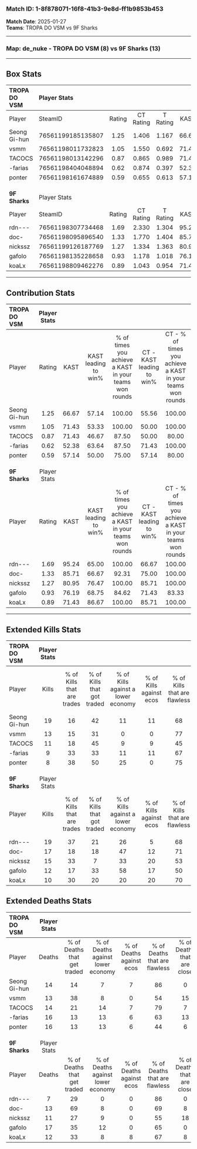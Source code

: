 ### Match ID: 1-8f878071-16f8-41b3-9e8d-ff1b9853b453  
**Match Date**: 2025-01-27  
**Teams**: TROPA DO VSM vs 9F Sharks  

---  

### **Map**: de_nuke - TROPA DO VSM (8) vs 9F Sharks (13)  
---  

## Box Stats  

| **TROPA DO VSM** | Player Stats      |        |           |          |       |      |       |         |        |      |     |
| :- | :- | :-: | :-: | :-: | :-: | :-: | :-: | :-: | :-: | :-: | :-: |
| Player           | SteamID           | Rating | CT Rating | T Rating | KAST  | ADR  | Kills | Assists | Deaths | K/D  | HS% |
| Seong Gi-hun     | 76561199185135807 |  1.25  |   1.406   |  1.167   | 66.67 | 83.1 |  19   |    2    |   14   | 1.36 | 73  |
| vsmm             | 76561198011732823 |  1.05  |   1.550   |  0.692   | 71.43 | 71.9 |  13   |    6    |   13   | 1.00 | 69  |
| TACOCS           | 76561198013142296 |  0.87  |   0.865   |  0.989   | 71.43 | 54.1 |  11   |    3    |   14   | 0.79 | 45  |
| -farias          | 76561198404048894 |  0.62  |   0.874   |  0.397   | 52.38 | 58.4 |   9   |    5    |   16   | 0.56 | 33  |
| ponter           | 76561198161674889 |  0.59  |   0.655   |  0.613   | 57.14 | 54.6 |   8   |    2    |   16   | 0.50 | 50  |
|                  |                   |        |           |          |       |      |       |         |        |      |     |
|                  |                   |        |           |          |       |      |       |         |        |      |     |
|                  |                   |        |           |          |       |      |       |         |        |      |     |
| **9F Sharks**    | Player Stats      |        |           |          |       |      |       |         |        |      |     |
| Player           | SteamID           | Rating | CT Rating | T Rating | KAST  | ADR  | Kills | Assists | Deaths | K/D  | HS% |
| rdn---           | 76561198307734468 |  1.69  |   2.330   |  1.304   | 95.24 | 96.2 |  19   |    5    |   7    | 2.71 | 52  |
| doc-             | 76561198095896540 |  1.33  |   1.770   |  1.404   | 85.71 | 79.1 |  17   |    4    |   13   | 1.31 | 35  |
| nickssz          | 76561199126187769 |  1.27  |   1.334   |  1.363   | 80.95 | 84.0 |  15   |    3    |   11   | 1.36 | 66  |
| gafolo           | 76561198135228658 |  0.93  |   1.178   |  1.018   | 76.19 | 70.5 |  12   |    6    |   17   | 0.71 | 50  |
| koaLx            | 76561198809462276 |  0.89  |   1.043   |  0.954   | 71.43 | 55.0 |  10   |    5    |   12   | 0.83 | 60  |
---  

## Contribution Stats  

| **TROPA DO VSM** | Player Stats |       |                      |                                                        |                           |                                                             |                          |                                                            |
| :- | :-: | :-: | :-: | :-: | :-: | :-: | :-: | :-: |
| Player           |    Rating    | KAST  | KAST leading to win% | % of times you achieve a KAST in your teams won rounds | CT - KAST leading to win% | CT - % of times you achieve a KAST in your teams won rounds | T - KAST leading to win% | T - % of times you achieve a KAST in your teams won rounds |
| Seong Gi-hun     |     1.25     | 66.67 |        57.14         |                         100.00                         |           55.56           |                           100.00                            |          60.00           |                           100.00                           |
| vsmm             |     1.05     | 71.43 |        53.33         |                         100.00                         |           50.00           |                           100.00                            |          60.00           |                           100.00                           |
| TACOCS           |     0.87     | 71.43 |        46.67         |                         87.50                          |           50.00           |                            80.00                            |          42.86           |                           100.00                           |
| -farias          |     0.62     | 52.38 |        63.64         |                         87.50                          |           71.43           |                           100.00                            |          50.00           |                           66.67                            |
| ponter           |     0.59     | 57.14 |        50.00         |                         75.00                          |           57.14           |                            80.00                            |          40.00           |                           66.67                            |
|                  |              |       |                      |                                                        |                           |                                                             |                          |                                                            |
|                  |              |       |                      |                                                        |                           |                                                             |                          |                                                            |
|                  |              |       |                      |                                                        |                           |                                                             |                          |                                                            |
| **9F Sharks**    | Player Stats |       |                      |                                                        |                           |                                                             |                          |                                                            |
| Player           |    Rating    | KAST  | KAST leading to win% | % of times you achieve a KAST in your teams won rounds | CT - KAST leading to win% | CT - % of times you achieve a KAST in your teams won rounds | T - KAST leading to win% | T - % of times you achieve a KAST in your teams won rounds |
| rdn---           |     1.69     | 95.24 |        65.00         |                         100.00                         |           66.67           |                           100.00                            |          63.64           |                           100.00                           |
| doc-             |     1.33     | 85.71 |        66.67         |                         92.31                          |           75.00           |                           100.00                            |          60.00           |                           85.71                            |
| nickssz          |     1.27     | 80.95 |        76.47         |                         100.00                         |           85.71           |                           100.00                            |          70.00           |                           100.00                           |
| gafolo           |     0.93     | 76.19 |        68.75         |                         84.62                          |           71.43           |                            83.33                            |          66.67           |                           85.71                            |
| koaLx            |     0.89     | 71.43 |        86.67         |                         100.00                         |           85.71           |                           100.00                            |          87.50           |                           100.00                           |
---  

## Extended Kills Stats  

| **TROPA DO VSM** | Player Stats |                            |                            |                                    |                         |                              |                                 |                                       |                    |           |
| :- | :-: | :-: | :-: | :-: | :-: | :-: | :-: | :-: | :-: | :-: |
| Player           |    Kills     | % of Kills that are trades | % of Kills that got traded | % of Kills against a lower economy | % of Kills against ecos | % of Kills that are flawless | % of Kills that are close duels | % of Kills that are assisted by flash | Pistol Round Kills | AWP Kills |
| Seong Gi-hun     |      19      |             16             |             42             |                 11                 |           11            |              68              |                5                |                  11                   |         0          |     4     |
| vsmm             |      13      |             15             |             31             |                 0                  |            0            |              77              |                0                |                   8                   |         0          |     3     |
| TACOCS           |      11      |             18             |             45             |                 9                  |            9            |              45              |               18                |                   0                   |         0          |     0     |
| -farias          |      9       |             33             |             33             |                 11                 |           11            |              67              |               11                |                   0                   |         4          |     2     |
| ponter           |      8       |             38             |             50             |                 25                 |            0            |              75              |                0                |                   0                   |         0          |     1     |
|                  |              |                            |                            |                                    |                         |                              |                                 |                                       |                    |           |
|                  |              |                            |                            |                                    |                         |                              |                                 |                                       |                    |           |
|                  |              |                            |                            |                                    |                         |                              |                                 |                                       |                    |           |
| **9F Sharks**    | Player Stats |                            |                            |                                    |                         |                              |                                 |                                       |                    |           |
| Player           |    Kills     | % of Kills that are trades | % of Kills that got traded | % of Kills against a lower economy | % of Kills against ecos | % of Kills that are flawless | % of Kills that are close duels | % of Kills that are assisted by flash | Pistol Round Kills | AWP Kills |
| rdn---           |      19      |             37             |             21             |                 26                 |            5            |              68              |                0                |                   0                   |         0          |     2     |
| doc-             |      17      |             18             |             18             |                 47                 |           12            |              71              |               12                |                   0                   |         0          |     1     |
| nickssz          |      15      |             33             |             7              |                 33                 |           20            |              53              |                7                |                   0                   |         4          |     0     |
| gafolo           |      12      |             17             |             33             |                 58                 |           17            |              50              |               17                |                   8                   |         0          |     0     |
| koaLx            |      10      |             30             |             20             |                 20                 |           20            |              70              |               10                |                   0                   |         0          |     0     |
## Extended Deaths Stats  

| **TROPA DO VSM** | Player Stats |                             |                                   |                          |                               |                            |                           |               |
| :- | :-: | :-: | :-: | :-: | :-: | :-: | :-: | :-: |
| Player           |    Deaths    | % of Deaths that get traded | % of Deaths against lower economy | % of Deaths against ecos | % of Deaths that are flawless | % of Deaths that are close | % of Deaths while blinded | Deaths to AWP |
| Seong Gi-hun     |      14      |             14              |                 7                 |            7             |              86               |             0              |             0             |       0       |
| vsmm             |      13      |             38              |                 8                 |            0             |              54               |             15             |             0             |       1       |
| TACOCS           |      14      |             21              |                14                 |            7             |              79               |             7              |             0             |       1       |
| -farias          |      16      |             13              |                13                 |            6             |              63               |             13             |             6             |       1       |
| ponter           |      16      |             13              |                13                 |            6             |              44               |             6              |             0             |       1       |
|                  |              |                             |                                   |                          |                               |                            |                           |               |
|                  |              |                             |                                   |                          |                               |                            |                           |               |
|                  |              |                             |                                   |                          |                               |                            |                           |               |
| **9F Sharks**    | Player Stats |                             |                                   |                          |                               |                            |                           |               |
| Player           |    Deaths    | % of Deaths that get traded | % of Deaths against lower economy | % of Deaths against ecos | % of Deaths that are flawless | % of Deaths that are close | % of Deaths while blinded | Deaths to AWP |
| rdn---           |      7       |             29              |                 0                 |            0             |              86               |             0              |            14             |       0       |
| doc-             |      13      |             69              |                 8                 |            0             |              69               |             8              |             0             |       2       |
| nickssz          |      11      |             27              |                 9                 |            0             |              55               |             18             |            18             |       0       |
| gafolo           |      17      |             35              |                12                 |            0             |              65               |             0              |             0             |       1       |
| koaLx            |      12      |             33              |                 8                 |            8             |              67               |             8              |             0             |       1       |
